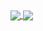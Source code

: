 <a href="https://github.com/CoronaCarrot">
  <img align="center" src="http://github-readme-streak-stats.herokuapp.com?user=CoronaCarrot&theme=dark&hide_border=true&date_format=j%20M%5B%20Y%5D&ring=E04C45&fire=E04C45&sideNums=E04C45&currStreakLabel=FFFFFF&stroke=1B1E26&background=22252F&dates=BEBEBE&sideLabels=FFFFFF&currStreakNum=DDDDDD" />
</a><a href="https://github.com/CoronaCarrot">
  <img align="center" src="https://grs-7rnl.vercel.app/api?username=CoronaCarrot&count_private=true&bg_color=22252f&hide_border=true&title_color=ffffff&icon_color=e04c45&text_color=bebebe&show_icons=true" />
</a>

<!--START_SECTION:activity-->
